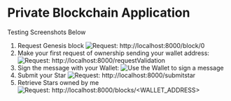 # Private Blockchain Application

Testing Screenshots Below

1. Request Genesis block
    ![Request: http://localhost:8000/block/0 ](https://content.screencast.com/users/MichealWaldrup/folders/Snagit/media/e0ad0947-f0f6-4c64-86e0-18456b7154b3/05.30.2019-11.05.png)
2. Make your first request of ownership sending your wallet address:
    ![Request: http://localhost:8000/requestValidation ](https://content.screencast.com/users/MichealWaldrup/folders/Snagit/media/82c28eb5-9efa-416c-973c-156282cf48b5/05.30.2019-11.04.png)
3. Sign the message with your Wallet:
    ![Use the Wallet to sign a message](https://content.screencast.com/users/MichealWaldrup/folders/Snagit/media/e749d79f-f193-489a-bbaf-b07c3c90e0e7/05.30.2019-11.04.png)
4. Submit your Star
     ![Request: http://localhost:8000/submitstar](https://content.screencast.com/users/MichealWaldrup/folders/Snagit/media/0f2191d7-4667-4ee2-a251-ae889884c472/05.30.2019-11.05.png)
5. Retrieve Stars owned by me
    ![Request: http://localhost:8000/blocks/<WALLET_ADDRESS>](https://content.screencast.com/users/MichealWaldrup/folders/Snagit/media/e0ad0947-f0f6-4c64-86e0-18456b7154b3/05.30.2019-11.05.png)